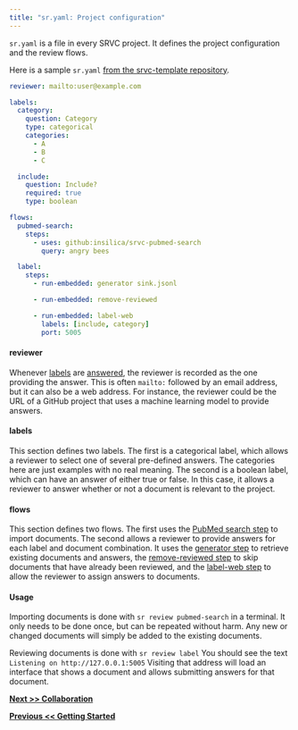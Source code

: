 ```yaml
---
title: "sr.yaml: Project configuration"
---
```


`sr.yaml` is a file in every SRVC project.
It defines the project configuration and the review flows.

Here is a sample `sr.yaml` [from the srvc-template repository](https://github.com/insilica/srvc-template/blob/main/sr.yaml).

```yaml
reviewer: mailto:user@example.com

labels:
  category:
    question: Category
    type: categorical
    categories:
      - A
      - B
      - C

  include:
    question: Include?
    required: true
    type: boolean

flows:
  pubmed-search:
    steps:
      - uses: github:insilica/srvc-pubmed-search
        query: angry bees

  label:
    steps:
      - run-embedded: generator sink.jsonl

      - run-embedded: remove-reviewed

      - run-embedded: label-web
        labels: [include, category]
        port: 5005
```

#### reviewer

Whenever [labels](../../event/label/) are [answered](../../event/label-answer/), the reviewer is recorded as the one providing the answer.
This is often `mailto:` followed by an email address, but it can also be a web address.
For instance, the reviewer could be the URL of a GitHub project that uses a machine learning model to provide answers.

#### labels

This section defines two labels.
The first is a categorical label, which allows a reviewer to select one of several pre-defined answers.
The categories here are just examples with no real meaning.
The second is a boolean label, which can have an answer of either true or false.
In this case, it allows a reviewer to answer whether or not a document is relevant to the project.

#### flows

This section defines two flows. The first uses the [PubMed search step](../../step/pubmed-search/) to import documents. The second allows a reviewer to provide answers for each label and document combination. It uses the [generator step](../../step/generator/) to retrieve existing documents and answers, the [remove-reviewed step](../../step/remove-reviewed/) to skip documents that have already been reviewed, and the [label-web step](../../step/label-web/) to allow the reviewer to assign answers to documents.

#### Usage

Importing documents is done with `sr review pubmed-search` in a terminal.
It only needs to be done once, but can be repeated without harm.
Any new or changed documents will simply be added to the existing documents.

Reviewing documents is done with `sr review label`
You should see the text `Listening on http://127.0.0.1:5005`
Visiting that address will load an interface that shows a document and allows submitting answers for that document.

[**Next >> Collaboration**](../collaboration/)

[**Previous << Getting Started**](../getting-started/)
